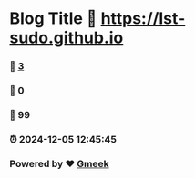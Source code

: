 # Blog Title :link: https://lst-sudo.github.io 
### :page_facing_up: [3](https://lst-sudo.github.io/tag.html) 
### :speech_balloon: 0 
### :hibiscus: 99 
### :alarm_clock: 2024-12-05 12:45:45 
### Powered by :heart: [Gmeek](https://github.com/Meekdai/Gmeek)

